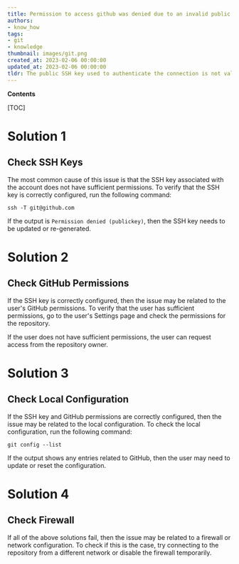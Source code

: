```yaml
---
title: Permission to access github was denied due to an invalid public key. unexpectedly, the connection to the remote server was terminated
authors:
- know_how
tags:
- git
- knowledge
thumbnail: images/git.png
created_at: 2023-02-06 00:00:00
updated_at: 2023-02-06 00:00:00
tldr: The public SSH key used to authenticate the connection is not valid or has not been added to the GitHub account.
---
```


**Contents**

[TOC]

# Solution 1

## Check SSH Keys

The most common cause of this issue is that the SSH key associated with the account does not have sufficient permissions. To verify that the SSH key is correctly configured, run the following command:

```
ssh -T git@github.com
```

If the output is `Permission denied (publickey)`, then the SSH key needs to be updated or re-generated.

# Solution 2

## Check GitHub Permissions

If the SSH key is correctly configured, then the issue may be related to the user's GitHub permissions. To verify that the user has sufficient permissions, go to the user's Settings page and check the permissions for the repository.

If the user does not have sufficient permissions, the user can request access from the repository owner.

# Solution 3

## Check Local Configuration

If the SSH key and GitHub permissions are correctly configured, then the issue may be related to the local configuration. To check the local configuration, run the following command:

```
git config --list
```

If the output shows any entries related to GitHub, then the user may need to update or reset the configuration.

# Solution 4

## Check Firewall

If all of the above solutions fail, then the issue may be related to a firewall or network configuration. To check if this is the case, try connecting to the repository from a different network or disable the firewall temporarily.
